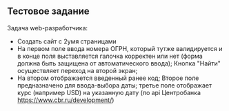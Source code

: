 
## Тестовое задание

Задача web-разработчика:

-  Создать сайт с 2умя страницами
-  На первом поле ввода номера ОГРН, который тутже валидируется и в конце поля выставляется галочка корректен
   или нет (форма должна быть защищена от автоматического ввода); Кнопка "Найти" осуществляет переход на второй экран;
- На втором отображается введенный ранее код; Второе поле предназначено для ввода-выбора даты; третье поле
  отображает курс (например USD) на указанную дату (по api Центробанка https://www.cbr.ru/development/)

